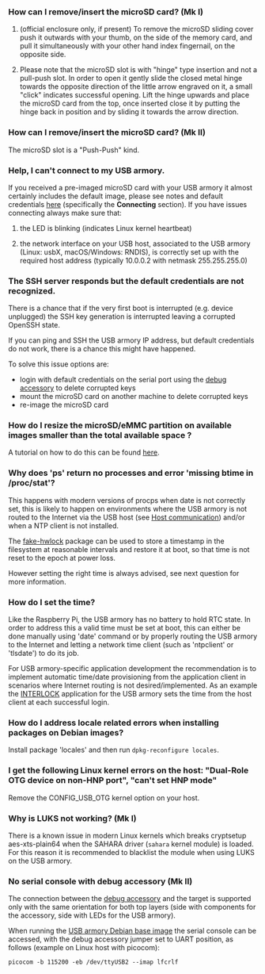### How can I remove/insert the microSD card? (Mk I)

1. (official enclosure only, if present) To remove the microSD sliding cover push it outwards with your thumb, on the side of the memory card, and pull it simultaneously with your other hand index fingernail, on the opposite side.

2. Please note that the microSD slot is with "hinge" type insertion and not a pull-push slot. In order to open it gently slide the closed metal hinge towards the opposite direction of the little arrow engraved on it, a small "click" indicates successful opening. Lift the hinge upwards and place the microSD card from the top, once inserted close it by putting the hinge back in position and by sliding it towards the arrow direction.

### How can I remove/insert the microSD card? (Mk II)

The microSD slot is a "Push-Push" kind.

### Help, I can't connect to my USB armory.

If you received a pre-imaged microSD card with your USB armory it almost certainly includes the default image, please see notes and default credentials [here](https://github.com/f-secure-foundry/usbarmory-debian-base_image/releases) (specifically the **Connecting** section). If you have issues connecting always make sure that:

1. the LED is blinking (indicates Linux kernel heartbeat)

2. the network interface on your USB host, associated to the USB armory (Linux: usbX, macOS/Windows: RNDIS), is correctly set up with the required host address (typically 10.0.0.2 with netmask 255.255.255.0)

### The SSH server responds but the default credentials are not recognized.

There is a chance that if the very first boot is interrupted (e.g. device unplugged) the SSH key generation is interrupted leaving a corrupted OpenSSH state.

If you can ping and SSH the USB armory IP address, but default credentials do not work, there is a chance this might have happened.

To solve this issue options are:

  * login with default credentials on the serial port using the [debug accessory](https://github.com/f-secure-foundry/usbarmory/tree/master/hardware/mark-two-debug-accessory) to delete corrupted keys
  * mount the microSD card on another machine to delete corrupted keys
  * re-image the microSD card

### How do I resize the microSD/eMMC partition on available images smaller than the total available space ?

A tutorial on how to do this can be found [here](http://elinux.org/Beagleboard:Expanding_File_System_Partition_On_A_microSD).

### Why does 'ps' return no processes and error 'missing btime in /proc/stat'?

This happens with modern versions of procps when date is not correctly set, this is likely to happen on environments where the USB armory is not routed to the Internet via the USB host (see [Host communication](https://github.com/f-secure-foundry/usbarmory/wiki/Host-communication)) and/or when a NTP client is not installed.

The [fake-hwlock](https://packages.debian.org/wheezy/admin/fake-hwclock) package can be used to store a timestamp in the filesystem at reasonable intervals and restore it at boot, so that time is not reset to the epoch at power loss.

However setting the right time is always advised, see next question for more information.

### How do I set the time?

Like the Raspberry Pi, the USB armory has no battery to hold RTC state. In order to address this a valid time must be set at boot, this can either be done manually using 'date' command or by properly routing the USB armory to the Internet and letting a network time client (such as 'ntpclient' or 'tlsdate') to do its job.

For USB armory-specific application development the recommendation is to implement automatic time/date provisioning from the application client in scenarios where Internet routing is not desired/implemented. As an example the [INTERLOCK](https://github.com/f-secure-foundry/interlock) application for the USB armory sets the time from the host client at each successful login.

### How do I address locale related errors when installing packages on Debian images?

Install package 'locales' and then run ```dpkg-reconfigure locales```.

### I get the following Linux kernel errors on the host: "Dual-Role OTG device on non-HNP port", "can't set HNP mode"

Remove the CONFIG_USB_OTG kernel option on your host.

### Why is LUKS not working? (Mk I)

There is a known issue in modern Linux kernels which breaks cryptsetup aes-xts-plain64 when the SAHARA driver (`sahara` kernel module) is loaded. For this reason it is recommended to blacklist the module when using LUKS on the USB armory.

### No serial console with debug accessory (Mk II)

The connection between the [debug accessory](https://github.com/f-secure-foundry/usbarmory/tree/master/hardware/mark-two-debug-accessory) and the target is supported only
with the same orientation for both top layers (side with components for the
accessory, side with LEDs for the USB armory).

When running the [USB armory Debian base image](https://github.com/f-secure-foundry/usbarmory-debian-base_image/releases) the serial console can be accessed, with the debug accessory jumper set to UART position, as follows (example on Linux host with picocom):

```
picocom -b 115200 -eb /dev/ttyUSB2 --imap lfcrlf
```